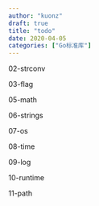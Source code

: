 ```yaml
---
author: "kuonz"
draft: true
title: "todo"
date: 2020-04-05
categories: ["Go标准库"]
---
```

  
02-strconv

03-flag

05-math

06-strings

07-os

08-time

09-log

10-runtime

11-path

